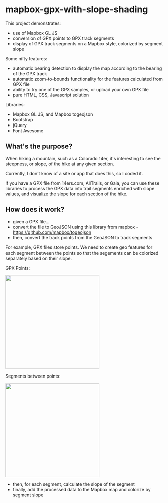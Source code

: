 # mapbox-gpx-with-slope-shading

This project demonstrates:
* use of Mapbox GL JS
* conversion of GPX points to GPX track segments
* display of GPX track segments on a Mapbox style, colorized by segment slope

Some nifty features:
* automatic bearing detection to display the map according to the bearing of the GPX track
* automatic zoom-to-bounds functionality for the features calculated from GPX file
* ability to try one of the GPX samples, or upload your own GPX file
* pure HTML, CSS, Javascript solution

Libraries:
* Mapbox GL JS, and Mapbox togeojson
* Bootstrap
* jQuery
* Font Awesome

## What's the purpose?
When hiking a mountain, such as a Colorado 14er, it's interesting to see the steepness, or slope, of the hike at any given section. 

Currently, I don't know of a site or app that does this, so I coded it.

If you have a GPX file from 14ers.com, AllTrails, or Gaia, you can use these libraries to process the GPX data into trail segments enriched with slope values, and visualize the slope for each section of the hike.

## How does it work?
* given a GPX file...
* convert the file to GeoJSON using this library from mapbox - https://github.com/mapbox/togeojson
* then, convert the track points from the GeoJSON to track segments

For example, GPX files store points. We need to create geo features for each segment between the points so that the segements can be colorized separately based on their slope.

GPX Points:
<p><img src="https://i.imgur.com/eTWsdRv.png" width="300" /></p>
Segments between points:
<p><img src="https://i.imgur.com/qEp3jRV.png" width="300" /></p>

* then, for each segment, calculate the slope of the segment
* finally, add the processed data to the Mapbox map and colorize by segment slope
